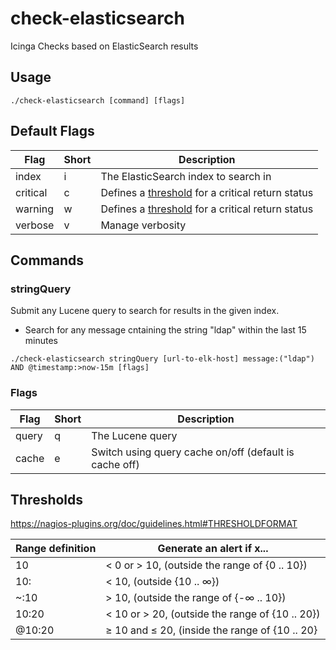 # check-elasticsearch
Icinga Checks based on ElasticSearch results

## Usage
```
./check-elasticsearch [command] [flags]
```

## Default Flags

| Flag | Short | Description |
|--- |--- |--- |
| index | i | The ElasticSearch index to search in |
| critical | c | Defines a [threshold](#thresholds) for a critical return status |
| warning | w | Defines a [threshold](#thresholds) for a critical return status |
| verbose | v | Manage verbosity |

## Commands

### stringQuery

Submit any Lucene query to search for results in the given index.

- Search for any message cntaining the string "ldap" within the last 15 minutes
```
./check-elasticsearch stringQuery [url-to-elk-host] message:("ldap") AND @timestamp:>now-15m [flags]
```

### Flags

| Flag | Short | Description |
|--- |--- |--- |
| query | q | The Lucene query |
| cache | e | Switch using query cache on/off (default is cache off) |

## Thresholds

<https://nagios-plugins.org/doc/guidelines.html#THRESHOLDFORMAT>

| Range definition |	Generate an alert if x... |
|--- |--- |
| 10 | < 0 or > 10, (outside the range of {0 .. 10}) |
| 10: | < 10, (outside {10 .. ∞}) |
| ~:10 | > 10, (outside the range of {-∞ .. 10}) |
| 10:20 | < 10 or > 20, (outside the range of {10 .. 20}) |
| @10:20 | ≥ 10 and ≤ 20, (inside the range of {10 .. 20} |
